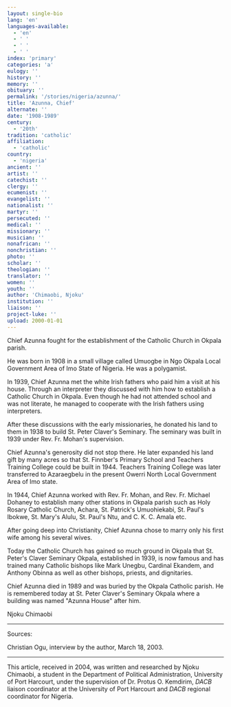 ```yaml
---
layout: single-bio
lang: 'en'
languages-available:
  - 'en'
  - ' '
  - ' '
  - ' '
index: 'primary'
categories: 'a'
eulogy: ''
history: ''
memory: ''
obituary: ''
permalink: '/stories/nigeria/azunna/'
title: 'Azunna, Chief'
alternate: ''
date: '1908-1989'
century:
  - '20th'
tradition: 'catholic'
affiliation:
  - 'catholic'
country:
  - 'nigeria'
ancient: ''
artist: ''
catechist: ''
clergy: ''
ecumenist: ''
evangelist: ''
nationalist: ''
martyr: ''
persecuted: ''
medical: ''
missionary: ''
musician: ''
nonafrican: ''
nonchristian: ''
photo: ''
scholar: ''
theologian: ''
translator: ''
women: ''
youth: ''
author: 'Chimaobi, Njoku'
institution: ''
liaison: ''
project-luke: ''
upload: 2000-01-01
---
```



Chief Azunna fought for the establishment of the Catholic Church in Okpala parish.

He was born in 1908 in a small village called Umuogbe in Ngo Okpala Local Government Area of Imo State of Nigeria.  He was a polygamist.

In 1939, Chief Azunna met the white Irish fathers who paid him a visit at his house.  Through an interpreter they discussed with him how to establish a Catholic Church in Okpala. Even though he had not attended school and was not literate, he managed to cooperate with the Irish fathers using interpreters.

After these discussions with the early missionaries, he donated his land to them in 1938 to build St. Peter Claver's Seminary. The seminary was built in 1939 under Rev. Fr. Mohan's supervision.

Chief Azunna's generosity did not stop there. He later expanded his land gift by many acres so that St. Finnber's Primary School and Teachers Training College could be built in 1944.  Teachers Training College was later transferred to Azaraegbelu in the present Owerri North Local Government Area of Imo state.

In 1944, Chief Azunna worked with Rev. Fr. Mohan, and Rev. Fr. Michael Dohaney to establish many other stations in Okpala parish such as Holy Rosary Catholic Church, Achara, St. Patrick's Umuohiekabi, St. Paul's Ibokwe, St. Mary's Alulu, St. Paul's Ntu, and C. K. C. Amala etc.

After going deep into Christianity, Chief Azunna chose to marry only his first wife among his several wives.

Today the Catholic Church has gained so much ground in Okpala that St. Peter's Claver Seminary Okpala, established in 1939, is now famous and has trained many Catholic bishops like Mark Unegbu, Cardinal Ekandem, and Anthony Obinna as well as other bishops, priests, and dignitaries.

Chief Azunna died in 1989 and was buried by the Okpala Catholic parish.  He is remembered today at St. Peter Claver's Seminary Okpala where a building was named "Azunna House" after him.

Njoku Chimaobi

---

Sources:

Christian Ogu, interview by the author, March 18, 2003.

---

This article, received in 2004, was written and researched by Njoku Chimaobi, a student in the Department of Political Administration, University of Port Harcourt, under the supervision of Dr. Protus O. Kemdirim, *DACB* liaison coordinator at the University of Port Harcourt and *DACB* regional coordinator for Nigeria.
